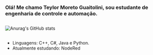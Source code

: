 ### Olá! Me chamo Teylor Moreto Guaitolini, sou estudante de engenharia de controle e automação.
##

![Anurag's GitHub stats](https://github-readme-stats.vercel.app/api?username=teylorguaitolini&count_private=true&show_icons=true&theme=dark)
##

- Linguagens: C++, C#, Java e Python.
- Atualmente estudando: NodeRed

